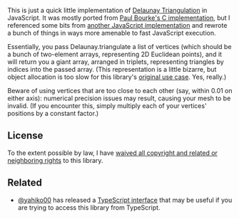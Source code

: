 This is just a quick little implementation of [Delaunay Triangulation][1] in
JavaScript. It was mostly ported from [Paul Bourke's C implementation][2], but
I referenced some bits from [another JavaScript implementation][3] and rewrote
a bunch of things in ways more amenable to fast JavaScript execution.

Essentially, you pass Delaunay.triangulate a list of vertices (which should be
a bunch of two-element arrays, representing 2D Euclidean points), and it will
return you a giant array, arranged in triplets, representing triangles by
indices into the passed array. (This representation is a little bizarre, but
object allocation is too slow for this library's [original use case][4]. Yes,
really.)

Beware of using vertices that are too close to each other (say, within 0.01 on
either axis): numerical precision issues may result, causing your mesh to be
invalid. (If you encounter this, simply multiply each of your vertices'
positions by a constant factor.)

[1]: http://en.wikipedia.org/wiki/Delaunay_triangulation
[2]: http://paulbourke.net/papers/triangulate/
[3]: http://www.travellermap.com/tmp/delaunay.htm
[4]: http://forecast.io/

License
-------

To the extent possible by law, I have [waived all copyright and related
or neighboring rights][cc0] to this library.

[cc0]: http://creativecommons.org/publicdomain/zero/1.0/

Related
-------

*   [@yahiko00][5] has released a [TypeScript interface][6] that may be useful
    if you are trying to access this library from TypeScript.

[5]: https://github.com/yahiko00
[6]: https://github.com/yahiko00/delaunay
